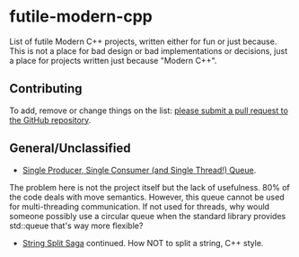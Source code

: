 # futile-modern-cpp
List of futile Modern C++ projects, written either for fun or just because. 
This is not a place for bad design or bad implementations or decisions, just a place for projects written just because "Modern C++".

## Contributing 

To add, remove or change things on the list:
[please submit a pull request to the GitHub repository](https://github.com/HFTrader/futile-modern-cpp).



## General/Unclassified

- [Single Producer, Single Consumer (and Single Thread!) Queue](https://github.com/SteveZhangSZ/ConstexprCircularQueue). 

The problem here is not the project itself but the lack of usefulness. 80% of the code deals with move semantics. However, this queue cannot be used for multi-threading communication. If not used for threads, why would someone possibly use a circular queue when the standard library provides std::queue that's way more flexible?

- [String Split Saga](https://brevzin.github.io/c++/2020/07/06/split-view/) continued. How NOT to split a string, C++ style. 


